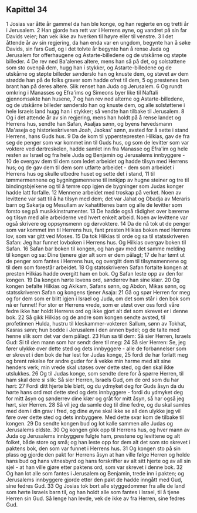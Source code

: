 ## Kapittel 34

1 Josias var åtte år gammel da han ble konge, og han regjerte en og tretti år i Jerusalem.
2 Han gjorde hva rett var i Herrens øyne, og vandret på sin far Davids veier; han vek ikke av hverken til høyre eller til venstre.
3 I det åttende år av sin regjering, da han enda var en ungdom, begynte han å søke Davids, sin fars Gud, og i det tolvte år begynte han å rense Juda og Jerusalem for offerhaugene og Astarte-billedene og de utskårne og støpte billeder.
4 De rev ned Ba'alenes altere, mens han så på det, og solstøttene som sto ovenpå dem, hugg han i stykker, og Astarte-billedene og de utskårne og støpte billeder sønderslo han og knuste dem, og støvet av dem strødde han på de folks graver som hadde ofret til dem,
5 og prestenes ben brant han på deres altere. Slik renset han Juda og Jerusalem.
6 Og rundt omkring i Manasses og Efra'ims og Simeons byer like til Naftali gjennomsøkte han husene,
7 og han rev ned alterne og Astarte-billedene, og de utskårne billeder sønderslo han og knuste dem, og alle solstøttene i hele Israels land hugg han i stykker; så vendte han tilbake til Jerusalem.
8 Og i det attende år av sin regjering, mens han holdt på å rense landet og Herrens hus, sendte han Safan, Asaljas sønn, og byens høvedsmann Ma'aseja og historieskriveren Joah, Jaokas' sønn, avsted for å sette i stand Herrens, hans Guds hus.
9 Da de kom til ypperstepresten Hilkias, gav de fra seg de penger som var kommet inn til Guds hus, og som de levitter som var voktere ved dørtreskelen, hadde samlet inn fra Manasse og Efra'im og hele resten av Israel og fra hele Juda og Benjamin og Jerusalems innbyggere -
10 de overgav dem til dem som ledet arbeidet og hadde tilsyn med Herrens hus; og de gav dem til dem som utførte arbeidet - dem som arbeidet i Herrens hus og skulle utbedre huset og sette det i stand,
11 til tømmermennene og bygningsmennene til innkjøp av hugne steiner og tre til bindingsbjelkene og til å tømre opp igjen de bygninger som Judas konger hadde latt forfalle.
12 Mennene arbeidet med troskap på verket. Noen av levittene var satt til å ha tilsyn med dem; det var Jahat og Obadja av Meraris barn og Sakarja og Mesullam av kahatittenes barn og alle de levitter som forsto seg på musikkinstrumenter.
13 De hadde også rådighet over bærerne og tilsyn med alle arbeiderne ved hvert enkelt arbeid. Noen av levittene var også skrivere og oppsynsmenn og dørvoktere.
14 Da de nå tok ut de penger som var kommet inn til Herrens hus, fant presten Hilkias boken med Herrens lov, som var gitt ved Moses.
15 Da tok Hilkias til orde og sa til statsskriveren Safan: Jeg har funnet lovboken i Herrens hus. Og Hilkias overgav boken til Safan.
16 Safan bar boken til kongen, og han gav med det samme melding til kongen og sa: Dine tjenere gjør alt som er dem pålagt;
17 de har tømt ut de penger som fantes i Herrens hus, og overgitt dem til tilsynsmennene og til dem som forestår arbeidet.
18 Og statsskriveren Safan fortalte kongen at presten Hilkias hadde overgitt ham en bok. Og Safan leste opp av den for kongen.
19 Da kongen hørte lovens ord, sønderrev han sine klær.
20 Og kongen befalte Hilkias og Akikam, Safans sønn, og Abdon, Mikas sønn, og statsskriveren Safan og kongens tjener Asaja:
21 Gå og spør Herren for meg og for dem som er blitt igjen i Israel og Juda, om det som står i den bok som nå er funnet! For stor er Herrens vrede, som er utøst over oss fordi våre fedre ikke har holdt Herrens ord og ikke gjort alt det som skrevet er i denne bok.
22 Så gikk Hilkias og de andre som kongen sendte avsted, til profetinnen Hulda, hustru til kleskammer-vokteren Sallum, sønn av Tokhat, Kasras sønn; hun bodde i Jerusalem i den annen bydel; og de talte med henne slik som det var dem pålagt.
23 Hun sa til dem: Så sier Herren, Israels Gud: Si til den mann som har sendt dere til meg:
24 Så sier Herren: Se, jeg fører ulykke over dette sted og dets innbyggere - alle de forbannelser som er skrevet i den bok de har lest for Judas konge,
25 fordi de har forlatt meg og brent røkelse for andre guder for å vekke min harme med alt sine henders verk; min vrede skal utøses over dette sted, og den skal ikke utslukkes.
26 Og til Judas konge, som sendte dere for å spørre Herren, til ham skal dere si slik: Så sier Herren, Israels Gud, om de ord som du har hørt:
27 Fordi ditt hjerte ble bløtt, og du ydmyket deg for Guds åsyn da du hørte hans ord mot dette sted og dets innbyggere - fordi du ydmyket deg for mitt åsyn og sønderrev dine klær og gråt for mitt åsyn, så har også jeg hørt, sier Herren.
28 Så vil jeg da samle deg til dine fedre, og du skal samles med dem i din grav i fred, og dine øyne skal ikke se all den ulykke jeg vil føre over dette sted og dets innbyggere. Med dette svar kom de tilbake til kongen.
29 Da sendte kongen bud og lot kalle sammen alle Judas og Jerusalems eldste.
30 Og kongen gikk opp til Herrens hus, og hver mann av Juda og Jerusalems innbyggere fulgte ham, prestene og levittene og alt folket, både store og små; og han leste opp for dem alt det som sto skrevet i paktens bok, den som var funnet i Herrens hus.
31 Og kongen sto på sin plass og gjorde den pakt for Herrens åsyn at han ville følge Herren og holde hans bud og hans vitnesbyrd og hans forskrifter av alt sitt hjerte og av all sin sjel - at han ville gjøre etter paktens ord, som var skrevet i denne bok.
32 Og han lot alle som fantes i Jerusalem og Benjamin, trede inn i pakten; og Jerusalems innbyggere gjorde etter den pakt de hadde inngått med Gud, sine fedres Gud.
33 Og Josias tok bort alle styggedommer fra alle de land som hørte Israels barn til, og han holdt alle som fantes i Israel, til å tjene Herren sin Gud. Så lenge han levde, vek de ikke av fra Herren, sine fedres Gud.

